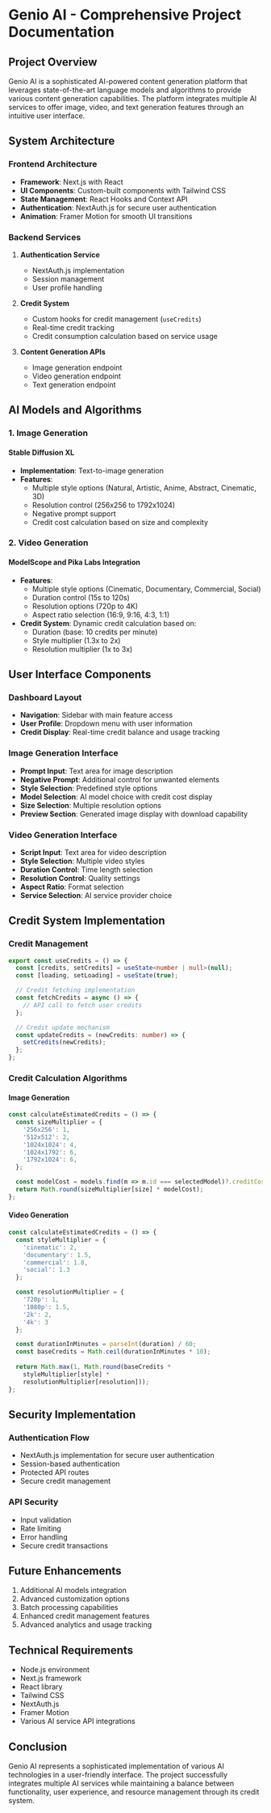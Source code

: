 # Genio AI - Comprehensive Project Documentation

## Project Overview
Genio AI is a sophisticated AI-powered content generation platform that leverages state-of-the-art language models and algorithms to provide various content generation capabilities. The platform integrates multiple AI services to offer image, video, and text generation features through an intuitive user interface.

## System Architecture

### Frontend Architecture
- **Framework**: Next.js with React
- **UI Components**: Custom-built components with Tailwind CSS
- **State Management**: React Hooks and Context API
- **Authentication**: NextAuth.js for secure user authentication
- **Animation**: Framer Motion for smooth UI transitions

### Backend Services
1. **Authentication Service**
   - NextAuth.js implementation
   - Session management
   - User profile handling

2. **Credit System**
   - Custom hooks for credit management (`useCredits`)
   - Real-time credit tracking
   - Credit consumption calculation based on service usage

3. **Content Generation APIs**
   - Image generation endpoint
   - Video generation endpoint
   - Text generation endpoint

## AI Models and Algorithms

### 1. Image Generation
#### Stable Diffusion XL
- **Implementation**: Text-to-image generation
- **Features**:
  - Multiple style options (Natural, Artistic, Anime, Abstract, Cinematic, 3D)
  - Resolution control (256x256 to 1792x1024)
  - Negative prompt support
  - Credit cost calculation based on size and complexity

### 2. Video Generation
#### ModelScope and Pika Labs Integration
- **Features**:
  - Multiple style options (Cinematic, Documentary, Commercial, Social)
  - Duration control (15s to 120s)
  - Resolution options (720p to 4K)
  - Aspect ratio selection (16:9, 9:16, 4:3, 1:1)
- **Credit System**: Dynamic credit calculation based on:
  - Duration (base: 10 credits per minute)
  - Style multiplier (1.3x to 2x)
  - Resolution multiplier (1x to 3x)

## User Interface Components

### Dashboard Layout
- **Navigation**: Sidebar with main feature access
- **User Profile**: Dropdown menu with user information
- **Credit Display**: Real-time credit balance and usage tracking

### Image Generation Interface
- **Prompt Input**: Text area for image description
- **Negative Prompt**: Additional control for unwanted elements
- **Style Selection**: Predefined style options
- **Model Selection**: AI model choice with credit cost display
- **Size Selection**: Multiple resolution options
- **Preview Section**: Generated image display with download capability

### Video Generation Interface
- **Script Input**: Text area for video description
- **Style Selection**: Multiple video styles
- **Duration Control**: Time length selection
- **Resolution Control**: Quality settings
- **Aspect Ratio**: Format selection
- **Service Selection**: AI service provider choice

## Credit System Implementation

### Credit Management
```typescript
export const useCredits = () => {
  const [credits, setCredits] = useState<number | null>(null);
  const [loading, setLoading] = useState(true);

  // Credit fetching implementation
  const fetchCredits = async () => {
    // API call to fetch user credits
  };

  // Credit update mechanism
  const updateCredits = (newCredits: number) => {
    setCredits(newCredits);
  };
};
```

### Credit Calculation Algorithms

#### Image Generation
```typescript
const calculateEstimatedCredits = () => {
  const sizeMultiplier = {
    '256x256': 1,
    '512x512': 2,
    '1024x1024': 4,
    '1024x1792': 6,
    '1792x1024': 6,
  };

  const modelCost = models.find(m => m.id === selectedModel)?.creditCost || 4;
  return Math.round(sizeMultiplier[size] * modelCost);
};
```

#### Video Generation
```typescript
const calculateEstimatedCredits = () => {
  const styleMultiplier = {
    'cinematic': 2,
    'documentary': 1.5,
    'commercial': 1.8,
    'social': 1.3
  };

  const resolutionMultiplier = {
    '720p': 1,
    '1080p': 1.5,
    '2k': 2,
    '4k': 3
  };

  const durationInMinutes = parseInt(duration) / 60;
  const baseCredits = Math.ceil(durationInMinutes * 10);
  
  return Math.max(1, Math.round(baseCredits * 
    styleMultiplier[style] * 
    resolutionMultiplier[resolution]));
};
```

## Security Implementation

### Authentication Flow
- NextAuth.js implementation for secure user authentication
- Session-based authentication
- Protected API routes
- Secure credit management

### API Security
- Input validation
- Rate limiting
- Error handling
- Secure credit transactions

## Future Enhancements
1. Additional AI models integration
2. Advanced customization options
3. Batch processing capabilities
4. Enhanced credit management features
5. Advanced analytics and usage tracking

## Technical Requirements
- Node.js environment
- Next.js framework
- React library
- Tailwind CSS
- NextAuth.js
- Framer Motion
- Various AI service API integrations

## Conclusion
Genio AI represents a sophisticated implementation of various AI technologies in a user-friendly interface. The project successfully integrates multiple AI services while maintaining a balance between functionality, user experience, and resource management through its credit system.